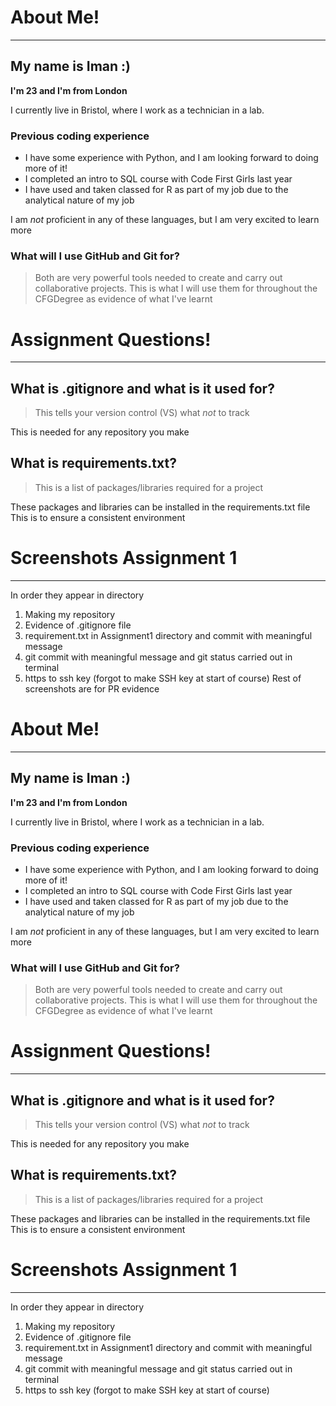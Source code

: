 # About Me!

---

## My name is Iman :) 

**I'm 23 and I'm from London**

I currently live in Bristol, where I work as a technician in a lab.

### Previous coding experience 
* I have some experience with Python, and I am looking forward to doing more of it!
* I completed an intro to SQL course with Code First Girls last year
* I have used and taken classed for R as part of my job due to the analytical nature of my job

I am *not* proficient in any of these languages, but I am very excited to learn more 

### What will I use GitHub and Git for?
>Both are very powerful tools needed to create and carry out collaborative projects. 
> This is what I will use them for throughout the CFGDegree as evidence of what I've learnt 


# Assignment Questions!

---

## What is .gitignore and what is it used for?

>This tells your version control (VS) what *not* to track

This is needed for any repository you make

## What is requirements.txt?
>This is a list of packages/libraries required for a project


These packages and libraries can be installed in the requirements.txt file 
This is to ensure a consistent environment 

# Screenshots Assignment 1

---

In order they appear in directory
1. Making my repository
2. Evidence of .gitignore file
3. requirement.txt in Assignment1 directory and commit with meaningful message
4. git commit with meaningful message and git status carried out in terminal 
5. https to ssh key (forgot to make SSH key at start of course)
 Rest of screenshots are for PR evidence 


# About Me!

---

## My name is Iman :) 

**I'm 23 and I'm from London**

I currently live in Bristol, where I work as a technician in a lab.

### Previous coding experience 
* I have some experience with Python, and I am looking forward to doing more of it!
* I completed an intro to SQL course with Code First Girls last year
* I have used and taken classed for R as part of my job due to the analytical nature of my job

I am *not* proficient in any of these languages, but I am very excited to learn more 

### What will I use GitHub and Git for?
>Both are very powerful tools needed to create and carry out collaborative projects. 
> This is what I will use them for throughout the CFGDegree as evidence of what I've learnt 


# Assignment Questions!

---

## What is .gitignore and what is it used for?

>This tells your version control (VS) what *not* to track

This is needed for any repository you make

## What is requirements.txt?
>This is a list of packages/libraries required for a project


These packages and libraries can be installed in the requirements.txt file 
This is to ensure a consistent environment 

# Screenshots Assignment 1

---

In order they appear in directory
1. Making my repository
2. Evidence of .gitignore file
3. requirement.txt in Assignment1 directory and commit with meaningful message
4. git commit with meaningful message and git status carried out in terminal 
5. https to ssh key (forgot to make SSH key at start of course)


